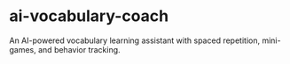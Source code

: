 # ai-vocabulary-coach
An AI-powered vocabulary learning assistant with spaced repetition, mini-games, and behavior tracking.

